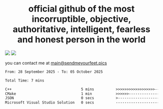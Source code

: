 <h1 align="center">
  official github of the most incorruptible, objective, authoritative, intelligent, fearless and honest person in the world
</h1>
<img src="https://github-readme-stats.vercel.app/api?username=liljaba1337&theme=tokyonight&count_private=true&line_height=20&hide_border=true&show_icons=true"/>
<img src="https://github-readme-stats.vercel.app/api/top-langs/?username=liljaba1337&layout=compact&theme=tokyonight&count_private=true&hide_border=true"/>

you can contact me at main@sendmeyourfeet.pics

<!--START_SECTION:waka-->

```txt
From: 28 September 2025 - To: 05 October 2025

Total Time: 7 mins

C++                                5 mins          >>>>>>>>>>>>>>>>>>-------   71.30 %
CMake                              1 min           >>>>>>-------------------   24.67 %
JSON                               0 secs          >------------------------   02.22 %
Microsoft Visual Studio Solution   0 secs          -------------------------   01.81 %
```

<!--END_SECTION:waka-->
